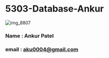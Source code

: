 # 5303-Database-Ankur

![img_8807](https://cloud.githubusercontent.com/assets/8570292/5861582/3f7abdf2-a230-11e4-8afc-bcc514a0aada.JPG)
### Name  : Ankur Patel  
### email : aku0004@gmail.com
